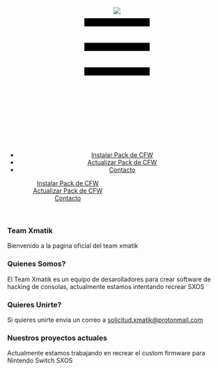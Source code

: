 <header class="u-clearfix u-header u-palette-5-dark-3 u-header" id="sec-19e0"><div class="u-clearfix u-sheet u-sheet-1">
        <a href="github.com/XmatikNX" class="u-image u-logo u-image-1" data-image-width="1005" data-image-height="1005" title="Team Xmatik">
          <img src="images/sinfondo_Mesadetrabajo1.png" class="u-logo-image u-logo-image-1">
        </a>
        <nav class="u-menu u-menu-dropdown u-offcanvas u-menu-1 u-enable-responsive">
          <div class="menu-collapse" style="font-size: 1rem; letter-spacing: 0px;">
            <a class="u-button-style u-custom-left-right-menu-spacing u-custom-padding-bottom u-custom-top-bottom-menu-spacing u-nav-link u-text-active-palette-1-base u-text-hover-palette-2-base" href="#">
              <svg><use xmlns:xlink="http://www.w3.org/1999/xlink" xlink:href="#menu-hamburger"></use></svg>
              <svg version="1.1" xmlns="http://www.w3.org/2000/svg" xmlns:xlink="http://www.w3.org/1999/xlink"><defs><symbol id="menu-hamburger" viewBox="0 0 16 16" style="width: 16px; height: 16px;"><rect y="1" width="16" height="2"></rect><rect y="7" width="16" height="2"></rect><rect y="13" width="16" height="2"></rect>
</symbol>
</defs></svg>
            </a>
          </div>
          <div class="u-custom-menu u-nav-container">
            <ul class="u-nav u-unstyled u-nav-1"><li class="u-nav-item"><a class="u-button-style u-nav-link u-text-active-palette-1-base u-text-hover-palette-2-base active" href="Instalar-Pack-de-CFW.html" style="padding: 10px 20px;">Instalar Pack de CFW</a>
</li><li class="u-nav-item"><a class="u-button-style u-nav-link u-text-active-palette-1-base u-text-hover-palette-2-base" href="Actualizar-Pack-de-CFW.html" style="padding: 10px 20px;">Actualizar Pack de CFW</a>
</li><li class="u-nav-item"><a class="u-button-style u-nav-link u-text-active-palette-1-base u-text-hover-palette-2-base" href="Contacto.html" style="padding: 10px 20px;">Contacto</a>
</li></ul>
          </div>
          <div class="u-custom-menu u-nav-container-collapse" style="">
            <div class="u-black u-container-style u-inner-container-layout u-opacity u-opacity-95 u-sidenav">
              <div class="u-sidenav-overflow">
                <div class="u-menu-close"></div>
                <ul class="u-align-center u-nav u-popupmenu-items u-unstyled u-nav-2"><li class="u-nav-item"><a class="u-button-style u-nav-link active" href="Instalar-Pack-de-CFW.html" style="padding: 10px 20px;">Instalar Pack de CFW</a>
</li><li class="u-nav-item"><a class="u-button-style u-nav-link" href="Actualizar-Pack-de-CFW.html" style="padding: 10px 20px;">Actualizar Pack de CFW</a>
</li><li class="u-nav-item"><a class="u-button-style u-nav-link" href="Contacto.html" style="padding: 10px 20px;">Contacto</a>
</li></ul>
              </div>
            </div>
            <div class="u-black u-menu-overlay u-opacity u-opacity-70" style="display: none;"></div>
          </div>
        <style class="offcanvas-style">            .u-offcanvas .u-sidenav { flex-basis: 250px !important; }            .u-offcanvas:not(.u-menu-open-right) .u-sidenav { margin-left: -250px; }            .u-offcanvas.u-menu-open-right .u-sidenav { margin-right: -250px; }            @keyframes menu-shift-left    { from { left: 0;        } to { left: 250px;  } }            @keyframes menu-unshift-left  { from { left: 250px;  } to { left: 0;        } }            @keyframes menu-shift-right   { from { right: 0;       } to { right: 250px; } }            @keyframes menu-unshift-right { from { right: 250px; } to { right: 0;       } }            </style></nav>
      </div></header>
      
### Team Xmatik

Bienvenido a la pagina oficial del team xmatik

### Quienes Somos?

El Team Xmatik es un equipo de desarolladores para crear software de hacking de consolas, actualmente estamos intentando recrear SXOS

### Quieres Unirte?

Si quieres unirte envia un correo a solicitud.xmatik@protonmail.com

### Nuestros proyectos actuales

Actualmente estamos trabajando en recrear el custom firmware para Nintendo Switch SXOS
